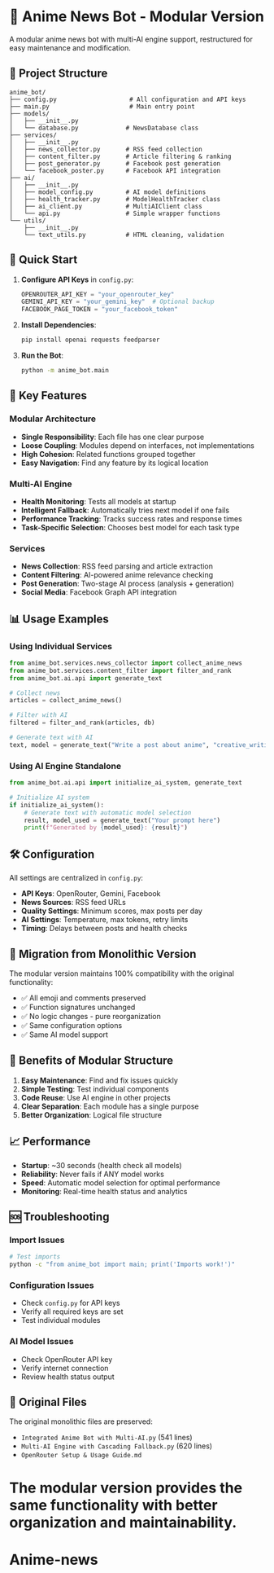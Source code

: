
# 🎌 Anime News Bot - Modular Version

A modular anime news bot with multi-AI engine support, restructured for easy maintenance and modification.

## 📁 Project Structure

```
anime_bot/
├── config.py                    # All configuration and API keys
├── main.py                      # Main entry point
├── models/
│   ├── __init__.py
│   └── database.py             # NewsDatabase class
├── services/
│   ├── __init__.py
│   ├── news_collector.py       # RSS feed collection
│   ├── content_filter.py       # Article filtering & ranking
│   ├── post_generator.py       # Facebook post generation
│   └── facebook_poster.py      # Facebook API integration
├── ai/
│   ├── __init__.py
│   ├── model_config.py         # AI model definitions
│   ├── health_tracker.py       # ModelHealthTracker class
│   ├── ai_client.py            # MultiAIClient class
│   └── api.py                  # Simple wrapper functions
└── utils/
    ├── __init__.py
    └── text_utils.py           # HTML cleaning, validation
```

## 🚀 Quick Start

1. **Configure API Keys** in `config.py`:
   ```python
   OPENROUTER_API_KEY = "your_openrouter_key"
   GEMINI_API_KEY = "your_gemini_key"  # Optional backup
   FACEBOOK_PAGE_TOKEN = "your_facebook_token"
   ```

2. **Install Dependencies**:
   ```bash
   pip install openai requests feedparser
   ```

3. **Run the Bot**:
   ```bash
   python -m anime_bot.main
   ```

## 🔧 Key Features

### Modular Architecture
- **Single Responsibility**: Each file has one clear purpose
- **Loose Coupling**: Modules depend on interfaces, not implementations
- **High Cohesion**: Related functions grouped together
- **Easy Navigation**: Find any feature by its logical location

### Multi-AI Engine
- **Health Monitoring**: Tests all models at startup
- **Intelligent Fallback**: Automatically tries next model if one fails
- **Performance Tracking**: Tracks success rates and response times
- **Task-Specific Selection**: Chooses best model for each task type

### Services
- **News Collection**: RSS feed parsing and article extraction
- **Content Filtering**: AI-powered anime relevance checking
- **Post Generation**: Two-stage AI process (analysis + generation)
- **Social Media**: Facebook Graph API integration

## 📊 Usage Examples

### Using Individual Services
```python
from anime_bot.services.news_collector import collect_anime_news
from anime_bot.services.content_filter import filter_and_rank
from anime_bot.ai.api import generate_text

# Collect news
articles = collect_anime_news()

# Filter with AI
filtered = filter_and_rank(articles, db)

# Generate text with AI
text, model = generate_text("Write a post about anime", "creative_writing")
```

### Using AI Engine Standalone
```python
from anime_bot.ai.api import initialize_ai_system, generate_text

# Initialize AI system
if initialize_ai_system():
    # Generate text with automatic model selection
    result, model_used = generate_text("Your prompt here")
    print(f"Generated by {model_used}: {result}")
```

## 🛠️ Configuration

All settings are centralized in `config.py`:

- **API Keys**: OpenRouter, Gemini, Facebook
- **News Sources**: RSS feed URLs
- **Quality Settings**: Minimum scores, max posts per day
- **AI Settings**: Temperature, max tokens, retry limits
- **Timing**: Delays between posts and health checks

## 🔄 Migration from Monolithic Version

The modular version maintains 100% compatibility with the original functionality:

- ✅ All emoji and comments preserved
- ✅ Function signatures unchanged
- ✅ No logic changes - pure reorganization
- ✅ Same configuration options
- ✅ Same AI model support

## 🎯 Benefits of Modular Structure

1. **Easy Maintenance**: Find and fix issues quickly
2. **Simple Testing**: Test individual components
3. **Code Reuse**: Use AI engine in other projects
4. **Clear Separation**: Each module has a single purpose
5. **Better Organization**: Logical file structure

## 📈 Performance

- **Startup**: ~30 seconds (health check all models)
- **Reliability**: Never fails if ANY model works
- **Speed**: Automatic model selection for optimal performance
- **Monitoring**: Real-time health status and analytics

## 🆘 Troubleshooting

### Import Issues
```bash
# Test imports
python -c "from anime_bot import main; print('Imports work!')"
```

### Configuration Issues
- Check `config.py` for API keys
- Verify all required keys are set
- Test individual modules

### AI Model Issues
- Check OpenRouter API key
- Verify internet connection
- Review health status output

## 📝 Original Files

The original monolithic files are preserved:
- `Integrated Anime Bot with Multi-AI.py` (541 lines)
- `Multi-AI Engine with Cascading Fallback.py` (620 lines)
- `OpenRouter Setup & Usage Guide.md`

The modular version provides the same functionality with better organization and maintainability.
=======
# Anime-news

